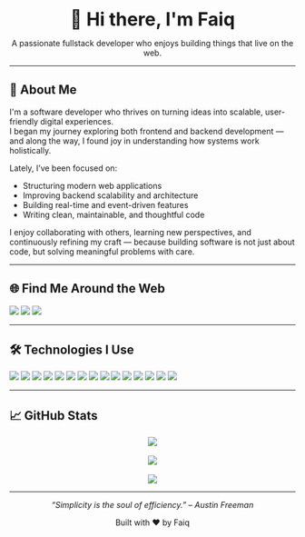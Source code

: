<p align="center"><strong style="font-size:32px;">👋 Hi there, I'm Faiq</strong></p>

<p align="center">
  A passionate fullstack developer who enjoys building things that live on the web.
</p>


---

## 💫 About Me

I'm a software developer who thrives on turning ideas into scalable, user-friendly digital experiences.  
I began my journey exploring both frontend and backend development — and along the way, I found joy in understanding how systems work holistically.

Lately, I’ve been focused on:

- Structuring modern web applications  
- Improving backend scalability and architecture  
- Building real-time and event-driven features  
- Writing clean, maintainable, and thoughtful code  

I enjoy collaborating with others, learning new perspectives, and continuously refining my craft — because building software is not just about code, but solving meaningful problems with care.

---

## 🌐 Find Me Around the Web

<p align="left">
  <a href="mailto:faiqmubarok@gmail.com"><img src="https://img.shields.io/badge/Gmail-D14836?style=flat&logo=gmail&logoColor=white" /></a>
  <a href="https://www.linkedin.com/in/mfaiqmubarok"><img src="https://img.shields.io/badge/LinkedIn-0077B5?style=flat&logo=linkedin&logoColor=white" /></a>
  <a href="https://www.instagram.com/faiqmubarok._/"><img src="https://img.shields.io/badge/Instagram-E4405F?style=flat&logo=instagram&logoColor=white" /></a>
</p>

---

## 🛠️ Technologies I Use

<p align="left">
  <img src="https://img.shields.io/badge/JavaScript-F7DF1E?style=for-the-badge&logo=javascript&logoColor=black" />
  <img src="https://img.shields.io/badge/TypeScript-3178C6?style=for-the-badge&logo=typescript&logoColor=white" />
  <img src="https://img.shields.io/badge/React-20232A?style=for-the-badge&logo=react&logoColor=61DAFB" />
  <img src="https://img.shields.io/badge/Next.js-000000?style=for-the-badge&logo=nextdotjs&logoColor=white" />
  <img src="https://img.shields.io/badge/TailwindCSS-06B6D4?style=for-the-badge&logo=tailwindcss&logoColor=white" />
  <img src="https://img.shields.io/badge/React_Native-20232A?style=for-the-badge&logo=react&logoColor=61DAFB" />
  <img src="https://img.shields.io/badge/Express.js-404D59?style=for-the-badge&logo=express&logoColor=white" />
  <img src="https://img.shields.io/badge/Prisma-3982CE?style=for-the-badge&logo=prisma&logoColor=white" />
  <img src="https://img.shields.io/badge/Supabase-3ECF8E?style=for-the-badge&logo=supabase&logoColor=white" />
  <img src="https://img.shields.io/badge/PostgreSQL-4169E1?style=for-the-badge&logo=postgresql&logoColor=white" />
  <img src="https://img.shields.io/badge/MongoDB-4EA94B?style=for-the-badge&logo=mongodb&logoColor=white" />
  <img src="https://img.shields.io/badge/Redis-DD0031?style=for-the-badge&logo=redis&logoColor=white" />
  <img src="https://img.shields.io/badge/Vercel-000000?style=for-the-badge&logo=vercel&logoColor=white" />
  <img src="https://img.shields.io/badge/Vite-646CFF?style=for-the-badge&logo=vite&logoColor=white" />
  <img src="https://img.shields.io/badge/Docker-2496ED?style=for-the-badge&logo=docker&logoColor=white" />
</p>

---

## 📈 GitHub Stats

<p align="center">
  <img src="https://github-readme-stats.vercel.app/api?username=faiqmubarok&theme=tokyonight&show_icons=true&hide_border=false&count_private=true" />
  <br/><br/>
  <img src="https://github-readme-streak-stats.herokuapp.com/?user=faiqmubarok&theme=tokyonight&hide_border=false" />
  <br/><br/>
  <img src="https://github-readme-stats.vercel.app/api/top-langs/?username=faiqmubarok&layout=compact&theme=tokyonight&hide_border=false" />
</p>

---

<p align="center"><em>“Simplicity is the soul of efficiency.” – Austin Freeman</em></p>

<p align="center">Built with ❤️ by Faiq</p>

